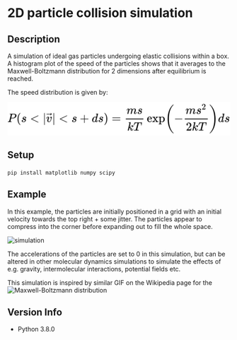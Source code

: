 # 2D particle collision simulation

## Description
A simulation of ideal gas particles undergoing elastic collisions within a box. A histogram plot of the speed of the particles shows that it averages to the Maxwell-Boltzmann distribution for 2 dimensions after equilibrium is reached.

The speed distribution is given by:

![equation](./resources/equation.svg)

## Setup
`pip install matplotlib numpy scipy`

## Example
In this example, the particles are initially positioned in a grid with an initial velocity towards the top right + some jitter. The particles appear to compress into the corner before expanding out to fill the whole space.

![simulation](./resources/example.gif)

The accelerations of the particles are set to 0 in this simulation, but can be altered in other molecular dynamics simulations to simulate the effects of e.g. gravity, intermolecular interactions, potential fields etc. 

This simulation is inspired by similar GIF on the Wikipedia page for the ![Maxwell-Boltzmann distribution](https://en.wikipedia.org/wiki/Maxwell%E2%80%93Boltzmann_distribution)

## Version Info
* Python 3.8.0 
